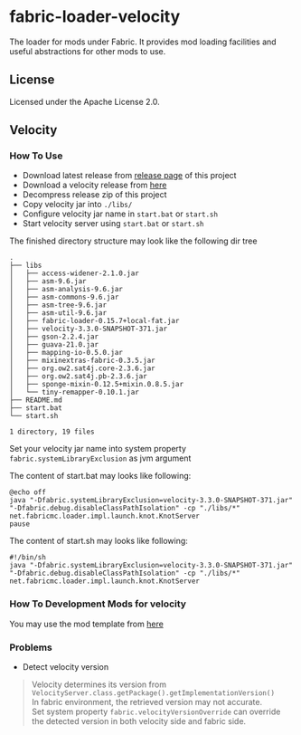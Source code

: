 fabric-loader-velocity
===========

The loader for mods under Fabric. It provides mod loading facilities and useful abstractions for other mods to use.

## License

Licensed under the Apache License 2.0.

## Velocity

### How To Use

- Download latest release from [release page](https://github.com/ZhuRuoLing/fabric-loader-velocity/releases) of this project
- Download a velocity release from [here](https://papermc.io/downloads/velocity)
- Decompress release zip of this project
- Copy velocity jar into `./libs/`
- Configure velocity jar name in `start.bat` or `start.sh`
- Start velocity server using `start.bat` or `start.sh`

The finished directory structure may look like the following dir tree

```text
.
├── libs
│   ├── access-widener-2.1.0.jar
│   ├── asm-9.6.jar
│   ├── asm-analysis-9.6.jar
│   ├── asm-commons-9.6.jar
│   ├── asm-tree-9.6.jar
│   ├── asm-util-9.6.jar
│   ├── fabric-loader-0.15.7+local-fat.jar
│   ├── velocity-3.3.0-SNAPSHOT-371.jar
│   ├── gson-2.2.4.jar
│   ├── guava-21.0.jar
│   ├── mapping-io-0.5.0.jar
│   ├── mixinextras-fabric-0.3.5.jar
│   ├── org.ow2.sat4j.core-2.3.6.jar
│   ├── org.ow2.sat4j.pb-2.3.6.jar
│   ├── sponge-mixin-0.12.5+mixin.0.8.5.jar
│   └── tiny-remapper-0.10.1.jar
├── README.md
├── start.bat
└── start.sh

1 directory, 19 files
```

Set your velocity jar name into system property `fabric.systemLibraryExclusion` as jvm argument

The content of start.bat may looks like following:
```batch
@echo off
java "-Dfabric.systemLibraryExclusion=velocity-3.3.0-SNAPSHOT-371.jar" "-Dfabric.debug.disableClassPathIsolation" -cp "./libs/*" net.fabricmc.loader.impl.launch.knot.KnotServer
pause
```

The content of start.sh may looks like following:

```shell
#!/bin/sh
java "-Dfabric.systemLibraryExclusion=velocity-3.3.0-SNAPSHOT-371.jar" "-Dfabric.debug.disableClassPathIsolation" -cp "./libs/*" net.fabricmc.loader.impl.launch.knot.KnotServer
```

### How To Development Mods for velocity

You may use the mod template from [here](https://github.com/ZhuRuoLing/fabric-example-mod-velocity)

### Problems
- Detect velocity version

> Velocity determines its version from `VelocityServer.class.getPackage().getImplementationVersion()`   
> In fabric environment, the retrieved version may not accurate.  
> Set system property `fabric.velocityVersionOverride` can override the detected version in both velocity side and fabric side.

